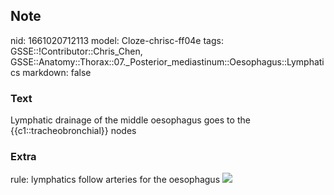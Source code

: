 ## Note
nid: 1661020712113
model: Cloze-chrisc-ff04e
tags: GSSE::!Contributor::Chris_Chen, GSSE::Anatomy::Thorax::07._Posterior_mediastinum::Oesophagus::Lymphatics
markdown: false

### Text
Lymphatic drainage of the middle oesophagus goes to the {{c1::tracheobronchial}} nodes

### Extra
rule: lymphatics follow arteries for the oesophagus <img src= 
"Lymphatic-drainage-of-the-esophagus.jpg">
